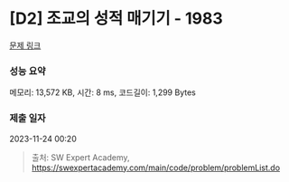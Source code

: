 # [D2] 조교의 성적 매기기 - 1983 

[문제 링크](https://swexpertacademy.com/main/code/problem/problemDetail.do?contestProbId=AV5PwGK6AcIDFAUq) 

### 성능 요약

메모리: 13,572 KB, 시간: 8 ms, 코드길이: 1,299 Bytes

### 제출 일자

2023-11-24 00:20



> 출처: SW Expert Academy, https://swexpertacademy.com/main/code/problem/problemList.do